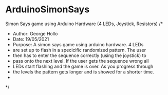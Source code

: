 # ArduinoSimonSays
Simon Says game using Arduino Hardware (4 LEDs, Joystick, Resistors)
/*
 * Author: George Hollo
 * Date: 19/05/2021
 * Purpose: A simon says  game using arduino hardware. 4 LEDs
 * are set up to flash in a specicific randomized pattern. The user
 * then has to enter the sequence correctly (using the joystick) to
 * pass onto the next level. If the user gets the sequence wrong all
 * LEDs start flashing and the game is over. As you progress through
 * the levels the pattern gets longer and is showed for a shorter time.
 * 
 */
